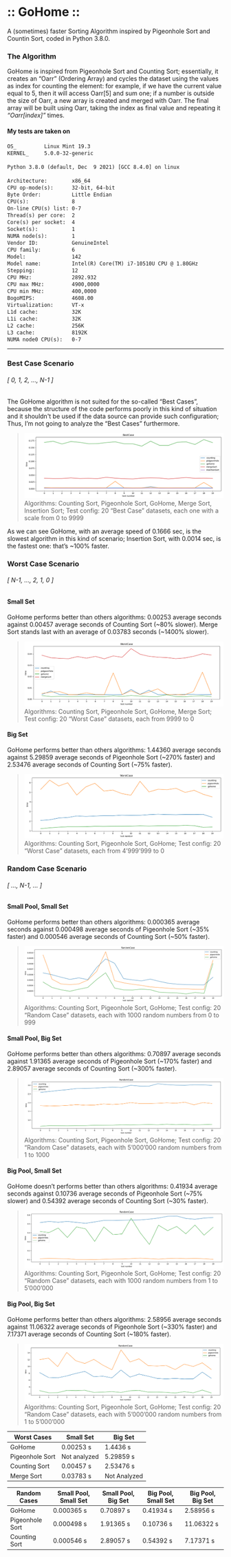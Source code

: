 # :: GoHome ::

A (sometimes) faster Sorting Algorithm inspired by Pigeonhole Sort and Countin Sort, coded in Python 3.8.0.

### The Algorithm 

GoHome is inspired from Pigeonhole Sort and Counting Sort; essentially, it creates an “Oarr” (Ordering Array) and cycles the dataset using the values as index for counting the element: for example, if we have the current value equal to 5, then it will access Oarr[5] and sum one; if a number is outside the size of Oarr, a new array is created and merged with Oarr.
The final array will be built using Oarr, taking the index as final value and repeating it *“Oarr[index]”* times.

#### My tests are taken on 

```
OS_         Linux Mint 19.3
KERNEL_     5.0.0-32-generic

Python 3.8.0 (default, Dec  9 2021) [GCC 8.4.0] on linux

Architecture:        x86_64
CPU op-mode(s):      32-bit, 64-bit
Byte Order:          Little Endian
CPU(s):              8
On-line CPU(s) list: 0-7
Thread(s) per core:  2
Core(s) per socket:  4
Socket(s):           1
NUMA node(s):        1
Vendor ID:           GenuineIntel
CPU family:          6
Model:               142
Model name:          Intel(R) Core(TM) i7-10510U CPU @ 1.80GHz
Stepping:            12
CPU MHz:             2892.932
CPU max MHz:         4900,0000
CPU min MHz:         400,0000
BogoMIPS:            4608.00
Virtualization:      VT-x
L1d cache:           32K
L1i cache:           32K
L2 cache:            256K
L3 cache:            8192K
NUMA node0 CPU(s):   0-7
```

------------
### Best Case Scenario 
###### [ 0, 1, 2, …, N-1 ]


The GoHome algorithm is not suited for the so-called “Best Cases”, because the structure of the code performs poorly in this kind of situation and it shouldn't be used if the data source can provide such configuration; Thus, I’m not going to analyze the “Best Cases” furthermore.

>![image](./readme/images/01.png) Algorithms: Counting Sort, Pigeonhole Sort, GoHome, Merge Sort, Insertion Sort;
Test config: 20 “Best Case” datasets, each one with a scale from 0 to 9999 



As we can see GoHome, with an average speed of 0.1666 sec, is the slowest algorithm in this kind of scenario; Insertion Sort, with 0.0014 sec, is the fastest one: that’s ~100% faster. 

### Worst Case Scenario 
###### [ N-1, …, 2, 1, 0 ]

#### Small Set

GoHome performs better than others algorithms: 
0.00253 average seconds against
0.00457 average seconds of Counting Sort (~80% slower).
Merge Sort stands last with an average of 0.03783 seconds (~1400% slower).

> ![image](./readme/images/02.png)
Algorithms: Counting Sort, Pigeonhole Sort, GoHome, Merge Sort;
Test config: 20 “Worst Case” datasets, each from 9999 to 0


#### Big Set

GoHome performs better than others algorithms: 
1.44360 average seconds against
5.29859 average seconds of Pigeonhole Sort (~270% faster) and
2.53476 average seconds of Counting Sort (~75% faster).

>![image](./readme/images/03.png)
Algorithms: Counting Sort, Pigeonhole Sort, GoHome;
Test config: 20 “Worst Case” datasets, each from 4’999’999 to 0


### Random Case Scenario
###### [ …, N-1, … ] 
#### Small Pool, Small Set

GoHome performs better than others algorithms: 
0.000365 average seconds against 
0.000498 average seconds of Pigeonhole Sort (~35% faster) and 
0.000546 average seconds of Counting Sort (~50% faster).

>![image](./readme/images/04.png)  
 Algorithms: Counting Sort, Pigeonhole Sort, GoHome;
Test config: 20 “Random Case” datasets, each with 1000 random numbers from 0 to 999



#### Small Pool, Big Set
    
GoHome performs better than others algorithms: 
0.70897 average seconds against 
1.91365 average seconds of Pigeonhole Sort (~170% faster) and 
2.89057 average seconds of Counting Sort (~300% faster).

>![image](./readme/images/05.png)  
 Algorithms: Counting Sort, Pigeonhole Sort, GoHome;
Test config: 20 “Random Case” datasets, each with 5’000’000 random numbers from 1 to 1000




#### Big Pool, Small Set

GoHome doesn’t performs better than others algorithms: 
0.41934 average seconds against
0.10736 average seconds of Pigeonhole Sort (~75% slower) and 
0.54392 average seconds of Counting Sort (~30% faster).

>![image](./readme/images/06.png)
Algorithms: Counting Sort, Pigeonhole Sort, GoHome;
Test config: 20 “Random Case” datasets, each with 1000 random numbers from 1 to 5’000’000



#### Big Pool, Big Set

GoHome performs better than others algorithms: 
2.58956 average seconds against 
11.06322 average seconds of Pigeonhole Sort (~330% faster) and 
7.17371 average seconds of Counting Sort (~180% faster).

>![image](./readme/images/07.png) Algorithms: Counting Sort, Pigeonhole Sort, GoHome;
Test config: 20 “Random Case” datasets, each with 5’000’000 random numbers from 1 to 5’000’000




| Worst Cases   |   Small Set  | Big Set |
| ------------ | ------------ | ------------ |
| GoHome  |  0.00253 s | 1.4436 s  |
|  Pigeonhole Sort | Not analyzed  |   5.29859 s  |
|  Counting Sort |  0.00457 s  |   2.53476 s  |
|  Merge Sort |  0.03783 s   |  Not Analyzed |



| Random Cases | Small Pool, Small Set | Small Pool, Big Set | Big Pool, Small Set |  Big Pool, Big Set  | 
| ------------ | ------------ | ------------ |  ------------ | ------------ |
| GoHome | 0.000365 s | 0.70897 s | 0.41934 s | 2.58956 s |  
|  Pigeonhole Sort | 0.000498 s | 1.91365 s| 0.10736 s| 11.06322 s| 
| Counting Sort| 0.000546 s| 2.89057 s| 0.54392 s| 7.17371 s| 



